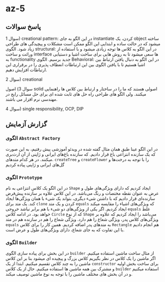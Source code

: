 # az-5
## پاسخ سوالات
سوال 1) creational pattern: در این الگو به جای instantiate کردن، یک object ساخته میشود که در حالت ساده و ابتدایی این الگو ممکن است مشکلات و پیچیدگی های طراحی زیاد شود.
الگوی structural: در این الگو به کلاس ها توجه زیادی میشود و با استفاده از وراثت و ساخت interface ها سعی میشود تا به روش هایی برای ساخت اشیا و دستیابی به functionality جدید برسیم.
الگوی Behavioral: در این الگو به دنبال یافتن ارتباط بین اشیا هستیم تا با یافتن الگوی بین این ارتباطات انعطاف پذیری را در برقراری این ارتباطات افزایش دهیم.

سوال 2) creational

سوال 3) اصول solid اصولی هستند که ما را در ساختار و ارتباط بین کلاس ها راهنمایی میکنند. ولی الگو های طراحی راه حل های ثابت شده ای برای حل مسائل رایج در مهندسی نرم افزار می باشند.

سوال 4) single responsibility, OCP, DIP

## گزارش آزمایش
### الگوی `Abstract Factory`
در این الگو عینا طبق همان مثال گفته شده در ویدئو آموزشی پیش رفتیم، به این صورت که یک سازنده انتزاعی باغ قرار دادیم. که سازنده باغ‌های ایرانی و ژاپنی از آن ارث‌بری میکنند. در هر کدام متدهای. `createTree` و `createFlower` را با توجه به درخت‌ها و گل‌های ایرانی و ژاپنی پیاده کردیم 
### الگوی `Prototype`
در این الگو یک کلاس انتزاعی به نام `Shape` ایجاد کردیم که دارای ویژگی‌های طول و عرض به عنوان نقطه مختصات و رنگ می‌باشد.
در این کلاس علاوه بر سازنده پیش‌فرض سازنده‌ای قرار دادیم که با داشتن شیء دیگری، بتواند یک شیء با همان ویژگی‌ها ایجاد کند. یک متد برای `clone` کردن و یک متد `equals` که ویژگی‌های اشیاء را مقایسه میکند ایجاد کردیم. اگر یکی از ویژگی‌های دو شیء با هم برابر نباشد خروجی `equals` غلط خواهد بود.
در ادامه کلاس `Circle` که از نوع `Shape` می‌باشد را ایجاد کردیم که علاوه بر ویژگی‌های کلاس پدر، ویژگی شعاع را هم دارد.
ویژگی شعاع را هم در سازنده هم در متد `equals` به متدهای پدر اضافه کردیم.
همین کار را برای کلاس `Rectangle` هم انجام دادیم با این تفاوت که به جای شعاع، دارای ویژگی‌های طول و عرض است.
### الگوی `Builder`
در این بخش برای پیاده سازی الگوی `builder` از مثال ساخت ماشین استفاده میکنیم. اگر ماشین را یک کلاس در نظر بگیریم کلاس بزرگ و پیچیده ای میشود بنا بر این کلاس ماشین را به چند کلاس تقسیم میکنیم. ابتدا از یک `constructor` برای ساخت بخش اولیه و مشترک بین همه ماشین ها استفاده میکنیم. حال از یک کلاس `builder` استفاده میکنیم و در آن بخش های مختلف ماشین را با توجه به نوع ماشین توصیف میکند.
